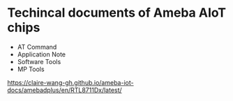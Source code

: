 # Techincal documents of Ameba AIoT chips
- AT Command
- Application Note
- Software Tools
- MP Tools


https://claire-wang-gh.github.io/ameba-iot-docs/amebadplus/en/RTL8711Dx/latest/
